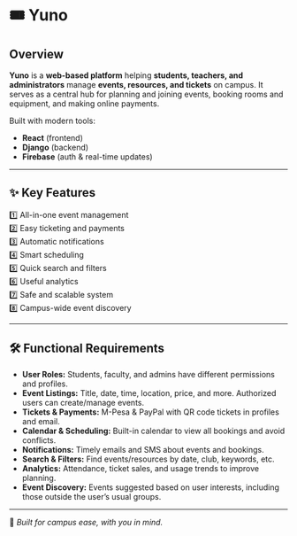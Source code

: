 # 🎟️ Yuno

## Overview

**Yuno** is a **web-based platform** helping **students, teachers, and administrators** manage **events, resources, and tickets** on campus. It serves as a central hub for planning and joining events, booking rooms and equipment, and making online payments.

Built with modern tools:

- **React** (frontend)
- **Django** (backend)
- **Firebase** (auth & real-time updates)

---

## ✨ Key Features

1️⃣ All-in-one event management  
2️⃣ Easy ticketing and payments  
3️⃣ Automatic notifications  
4️⃣ Smart scheduling  
5️⃣ Quick search and filters  
6️⃣ Useful analytics  
7️⃣ Safe and scalable system  
8️⃣ Campus-wide event discovery

---

## 🛠️ Functional Requirements

- **User Roles:** Students, faculty, and admins have different permissions and profiles.
- **Event Listings:** Title, date, time, location, price, and more. Authorized users can create/manage events.
- **Tickets & Payments:** M-Pesa & PayPal with QR code tickets in profiles and email.
- **Calendar & Scheduling:** Built-in calendar to view all bookings and avoid conflicts.
- **Notifications:** Timely emails and SMS about events and bookings.
- **Search & Filters:** Find events/resources by date, club, keywords, etc.
- **Analytics:** Attendance, ticket sales, and usage trends to improve planning.
- **Event Discovery:** Events suggested based on user interests, including those outside the user’s usual groups.

---

🌿 _Built for campus ease, with you in mind._
